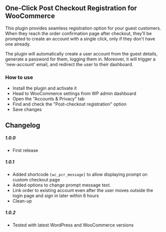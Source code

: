 ## One-Click Post Checkout Registration for WooCommerce

This plugin provides seamless registration option for your guest customers. When they reach the order confirmation page after checkout, they’ll be prompted to create an account with a single click, only if they don't have one already.

The plugin will automatically create a user account from the guest details, generate a password for them, logging them in. Moreover, it will trigger a 'new-account' email, and redirect the user to their dashboard.

### How to use
- Install the plugin and activate it
- Head to WooCommerce settings from WP admin dashboard
- Open the "Accounts & Privacy" tab
- Find and check the "Post-checkout registration" option
- Save changes

## Changelog

##### 1.0.0 
* First release
##### 1.0.1
* Added shortcode `[wc_pcr_message]` to allow displaying prompt on custom checkout page
* Added options to change prompt message text.
* Link order to existing account even after the user moves outside the login page and sign in later within 6 hours
* Clean-up
##### 1.0.2
* Tested with latest WordPress and WooCommerce versions